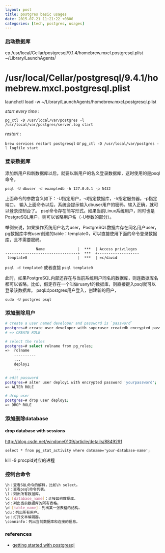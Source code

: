 ```yaml
---
layout: post
title: postgres basic usages
date: 2015-07-21 11:21:22 +0800
categories: [tech, postgres, usages]
---
```


### 启动数据库

  cp /usr/local/Cellar/postgresql/9.1.4/homebrew.mxcl.postgresql.plist  ~/Library/LaunchAgents/
  # /usr/local/Cellar/postgresql/9.4.1/homebrew.mxcl.postgresql.plist
  launchctl load -w ~/Library/LaunchAgents/homebrew.mxcl.postgresql.plist

  *start every time* :

  `pg_ctl -D /usr/local/var/postgres -l /usr/local/var/postgres/server.log start`

  *restart* :

  `brew services restart postgresql` or `pg_ctl -D /usr/local/var/postgres -l logfile start`

### 登录数据库

添加新用户和新数据库以后，就要以新用户的名义登录数据库，这时使用的是psql命令。

`psql -U dbuser -d exampledb -h 127.0.0.1 -p 5432`

上面命令的参数含义如下：-U指定用户，-d指定数据库，-h指定服务器，-p指定端口。
输入上面命令以后，系统会提示输入dbuser用户的密码。输入正确，就可以登录控制台了。
psql命令存在简写形式。如果当前Linux系统用户，同时也是PostgreSQL用户，则可以省略用户名（-U参数的部分）。

举例来说，如果操作系统用户名为user，PostgreSQL数据库存在同名用户user，pg数据库中有user创建的table：template0，可以直接使用下面的命令登录数据库，且不需要密码。

```
              Name               |  ***  | Access privileges
---------------------------------+  ***  +-------------------
 template0                       |  ***  | =c/david
```

`psql -d template0` 或者直接 `psql template0`

此时，如果PostgreSQL内部还存在与当前系统用户同名的数据库，则连数据库名都可以省略。比如，假定存在一个叫做ruanyf的数据库，则直接键入psql就可以登录该数据库。
psql以postgres用户登入，创建新的用户，

```
sudo -U postgres psql
```

### 添加删除用户

```sh
# create a user named developer and password is `password`
postgres=# create user developer with superuser createdb encrypted password 'password';
# => CREATE ROLE

# select the roles
postgres=# select rolname from pg_roles;
=>  rolname
    ----------
    ...
    deploy1
    ...

# edit password
postgres=# alter user deploy1 with encrypted password 'yourpassword';
=> ALTER ROLE

# drop user
postgres=# drop user deploy1;
=> DROP ROLE
```

### 添加删除database

#### drop database with sessions

http://blog.csdn.net/windone0109/article/details/8849291

`select * from pg_stat_activity where datname='your-database-name';`

kill -9 procpid对应的进程

### 控制台命令

```sh
\h：查看SQL命令的解释，比如\h select。
\?：查看psql命令列表。
\l：列出所有数据库。
\c [database_name]：连接其他数据库。
\d：列出当前数据库的所有表格。
\d [table_name]：列出某一张表格的结构。
\du：列出所有用户。
\e：打开文本编辑器。
\conninfo：列出当前数据库和连接的信息。
```

### references

- [getting started with postgresql](http://www.ruanyifeng.com/blog/2013/12/getting_started_with_postgresql.html)
